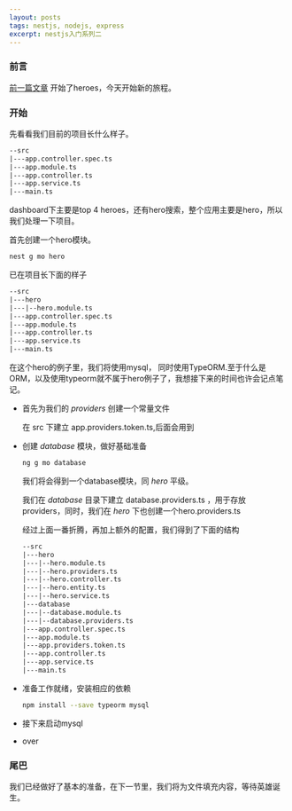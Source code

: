 ```yaml
---
layout: posts
tags: nestjs, nodejs, express
excerpt: nestjs入门系列二
---
```

### 前言
[前一篇文章](/2019/02/26/nestjs%E5%85%A5%E9%97%A8-%E4%B8%80/) 开始了heroes，今天开始新的旅程。

### 开始
先看看我们目前的项目长什么样子。
```html
--src
|---app.controller.spec.ts
|---app.module.ts
|---app.controller.ts
|---app.service.ts
|---main.ts
```

dashboard下主要是top 4 heroes，还有hero搜索，整个应用主要是hero，所以我们处理一下项目。

首先创建一个hero模块。
```bash
nest g mo hero
```
已在项目长下面的样子
```html
--src
|---hero
|---|--hero.module.ts
|---app.controller.spec.ts
|---app.module.ts
|---app.controller.ts
|---app.service.ts
|---main.ts
```

在这个hero的例子里，我们将使用mysql， 同时使用TypeORM.至于什么是ORM，以及使用typeorm就不属于hero例子了，我想接下来的时间也许会记点笔记。

- 首先为我们的 *providers* 创建一个常量文件

	在 src 下建立 app.providers.token.ts,后面会用到

- 创建 *database* 模块，做好基础准备

	```bash
	ng g mo database
	```
	
	我们将会得到一个database模块，同 *hero* 平级。
	
	我们在 *database* 目录下建立 database.providers.ts ，用于存放 providers，同时，我们在 *hero* 下也创建一个hero.providers.ts
	
	经过上面一番折腾，再加上额外的配置，我们得到了下面的结构
	
	```html
	--src
	|---hero
	|---|--hero.module.ts
	|---|--hero.providers.ts
	|---|--hero.controller.ts
	|---|--hero.entity.ts
	|---|--hero.service.ts
	|---database
	|---|--database.module.ts
	|---|--database.providers.ts
	|---app.controller.spec.ts
	|---app.module.ts
	|---app.providers.token.ts
	|---app.controller.ts
	|---app.service.ts
	|---main.ts
	```
	
- 准备工作就绪，安装相应的依赖
	
	```bash
	npm install --save typeorm mysql
	```

- 接下来启动mysql
- over

### 尾巴
我们已经做好了基本的准备，在下一节里，我们将为文件填充内容，等待英雄诞生。